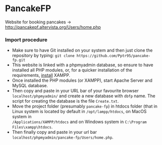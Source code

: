 # PancakeFP
Website for booking pancakes -> http://pancakepf.altervista.org/Users/home.php
### Import procedure

 * Make sure to have Git installed on your system and then just clone the repository by typing: 
`git clone https://github.com/Pptr95/pancake-fp.git`
 * This website is linked with a phpmyadmin database, so ensure to have installed all PHP modules, or, for a quicker installation of the requirements, 
[install](https://www.apachefriends.org/download.html) XAMPP.
 * Once installed the PHP modules (or XAMPP), start Apache Server and MySQL database.
 * Then copy and paste in your URL bar of your favourite browser `localhost/phpmyadmin/` and create a new database with `dbfp` name. The script for creating the database is the file `Create.txt`.
 * Move the project folder (presumably `pancake-fp`) in htdocs folder (that in Linux system is located by default in `/opt/lampp/htdocs`, on MacOS system in  
`/Applications/XAMPP/htdocs` and on Windows system in `C:\Program Files\xampp\htdocs`.
* Then finally copy and paste in your url bar `localhost/phpmyadmin/pancake-fp/Users/home.php`.

